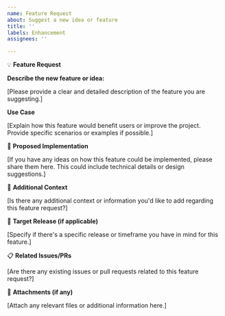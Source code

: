 ```yaml
---
name: Feature Request
about: Suggest a new idea or feature
title: ''
labels: Enhancement
assignees: ''

---
```


💡 **Feature Request**

**Describe the new feature or idea:**

[Please provide a clear and detailed description of the feature you are suggesting.]

**Use Case**

[Explain how this feature would benefit users or improve the project. Provide specific scenarios or examples if possible.]

🚀 **Proposed Implementation**

[If you have any ideas on how this feature could be implemented, please share them here. This could include technical details or design suggestions.]

💬 **Additional Context**

[Is there any additional context or information you'd like to add regarding this feature request?]

📅 **Target Release (if applicable)**

[Specify if there's a specific release or timeframe you have in mind for this feature.]

📋 **Related Issues/PRs**

[Are there any existing issues or pull requests related to this feature request?]

📎 **Attachments (if any)**

[Attach any relevant files or additional information here.]
